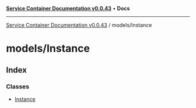 [**Service Container Documentation v0.0.43**](../../README.md) • **Docs**

***

[Service Container Documentation v0.0.43](../../modules.md) / models/Instance

# models/Instance

## Index

### Classes

- [Instance](classes/Instance.md)
